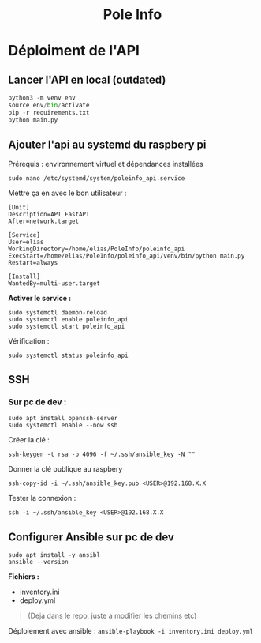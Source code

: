 <div align="center">
	<h1>Pole Info</h1>
</div>

# Déploiment de l'API 
## Lancer l'API en local (outdated)
```py
python3 -m venv env
source env/bin/activate
pip -r requirements.txt
python main.py
```

## Ajouter l'api au systemd du raspbery pi
Prérequis : environnement virtuel et dépendances installées
```
sudo nano /etc/systemd/system/poleinfo_api.service
```
Mettre ça en avec le bon utilisateur : 
```
[Unit]
Description=API FastAPI
After=network.target

[Service]
User=elias
WorkingDirectory=/home/elias/PoleInfo/poleinfo_api
ExecStart=/home/elias/PoleInfo/poleinfo_api/venv/bin/python main.py
Restart=always

[Install]
WantedBy=multi-user.target
```
<b>Activer le service :</b>
``` 
sudo systemctl daemon-reload
sudo systemctl enable poleinfo_api
sudo systemctl start poleinfo_api
````
Vérification : 
```
sudo systemctl status poleinfo_api
```
## SSH
### Sur pc de dev :
```
sudo apt install openssh-server
sudo systemctl enable --now ssh
```
Créer la clé : 
```
ssh-keygen -t rsa -b 4096 -f ~/.ssh/ansible_key -N ""
```
Donner la clé publique au raspbery
```
ssh-copy-id -i ~/.ssh/ansible_key.pub <USER>@192.168.X.X
```
Tester la connexion : 
```
ssh -i ~/.ssh/ansible_key <USER>@192.168.X.X
```

## Configurer Ansible sur pc de dev

```
sudo apt install -y ansibl
ansible --version
```
<b> Fichiers : </b>
- inventory.ini 
- deploy.yml
> (Deja dans le repo, juste a modifier les chemins etc)

Déploiement avec ansible : 
`ansible-playbook -i inventory.ini deploy.yml
`


